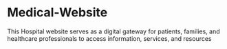 # Medical-Website
This Hospital website serves as a digital gateway for patients, families, and healthcare professionals to access information, services, and resources
